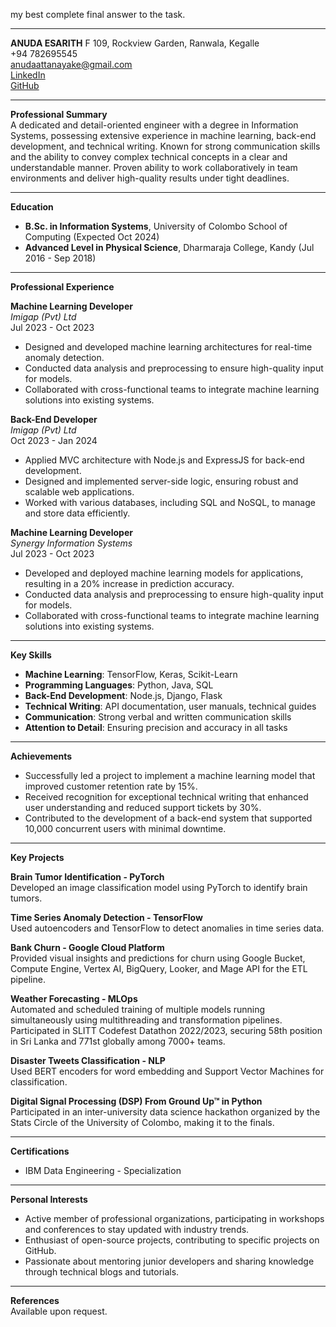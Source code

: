 my best complete final answer to the task.

---

**ANUDA ESARITH**
F 109, Rockview Garden, Ranwala, Kegalle  
+94 782695545  
anudaattanayake@gmail.com  
[LinkedIn](https://www.linkedin.com/in/anudaesarith-525420243/)  
[GitHub](https://github.com/ANEASER)  

---

**Professional Summary**  
A dedicated and detail-oriented engineer with a degree in Information Systems, possessing extensive experience in machine learning, back-end development, and technical writing. Known for strong communication skills and the ability to convey complex technical concepts in a clear and understandable manner. Proven ability to work collaboratively in team environments and deliver high-quality results under tight deadlines.

---

**Education**  
- **B.Sc. in Information Systems**, University of Colombo School of Computing (Expected Oct 2024)  
- **Advanced Level in Physical Science**, Dharmaraja College, Kandy (Jul 2016 - Sep 2018)

---

**Professional Experience**  

**Machine Learning Developer**  
*Imigap (Pvt) Ltd*  
Jul 2023 - Oct 2023  
- Designed and developed machine learning architectures for real-time anomaly detection.
- Conducted data analysis and preprocessing to ensure high-quality input for models.
- Collaborated with cross-functional teams to integrate machine learning solutions into existing systems.

**Back-End Developer**  
*Imigap (Pvt) Ltd*  
Oct 2023 - Jan 2024  
- Applied MVC architecture with Node.js and ExpressJS for back-end development.
- Designed and implemented server-side logic, ensuring robust and scalable web applications.
- Worked with various databases, including SQL and NoSQL, to manage and store data efficiently.

**Machine Learning Developer**  
*Synergy Information Systems*  
Jul 2023 - Oct 2023  
- Developed and deployed machine learning models for applications, resulting in a 20% increase in prediction accuracy.
- Conducted data analysis and preprocessing to ensure high-quality input for models.
- Collaborated with cross-functional teams to integrate machine learning solutions into existing systems.

---

**Key Skills**  
- **Machine Learning**: TensorFlow, Keras, Scikit-Learn  
- **Programming Languages**: Python, Java, SQL  
- **Back-End Development**: Node.js, Django, Flask  
- **Technical Writing**: API documentation, user manuals, technical guides  
- **Communication**: Strong verbal and written communication skills  
- **Attention to Detail**: Ensuring precision and accuracy in all tasks  

---

**Achievements**  
- Successfully led a project to implement a machine learning model that improved customer retention rate by 15%.
- Received recognition for exceptional technical writing that enhanced user understanding and reduced support tickets by 30%.
- Contributed to the development of a back-end system that supported 10,000 concurrent users with minimal downtime.

---

**Key Projects**  

**Brain Tumor Identification - PyTorch**  
Developed an image classification model using PyTorch to identify brain tumors.

**Time Series Anomaly Detection - TensorFlow**  
Used autoencoders and TensorFlow to detect anomalies in time series data.

**Bank Churn - Google Cloud Platform**  
Provided visual insights and predictions for churn using Google Bucket, Compute Engine, Vertex AI, BigQuery, Looker, and Mage API for the ETL pipeline.

**Weather Forecasting - MLOps**  
Automated and scheduled training of multiple models running simultaneously using multithreading and transformation pipelines. Participated in SLITT Codefest Datathon 2022/2023, securing 58th position in Sri Lanka and 771st globally among 7000+ teams.

**Disaster Tweets Classification - NLP**  
Used BERT encoders for word embedding and Support Vector Machines for classification.

**Digital Signal Processing (DSP) From Ground Up™ in Python**  
Participated in an inter-university data science hackathon organized by the Stats Circle of the University of Colombo, making it to the finals.

---

**Certifications**  
- IBM Data Engineering - Specialization

---

**Personal Interests**  
- Active member of professional organizations, participating in workshops and conferences to stay updated with industry trends.
- Enthusiast of open-source projects, contributing to specific projects on GitHub.
- Passionate about mentoring junior developers and sharing knowledge through technical blogs and tutorials.

---

**References**  
Available upon request.